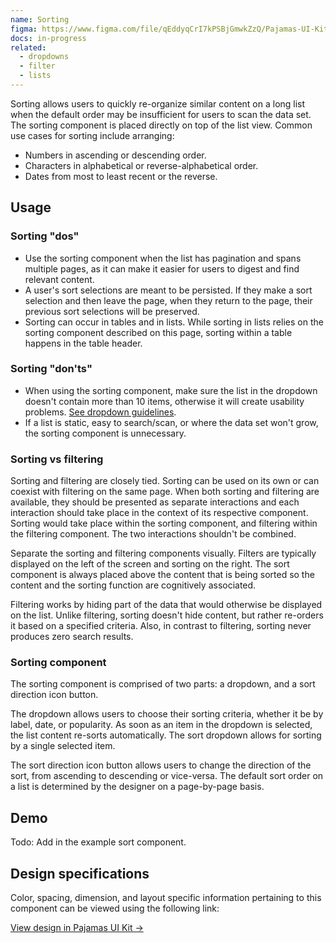 ```yaml
---
name: Sorting
figma: https://www.figma.com/file/qEddyqCrI7kPSBjGmwkZzQ/Pajamas-UI-Kit?node-id=2956%3A3038
docs: in-progress
related:
  - dropdowns
  - filter
  - lists
---
```


Sorting allows users to quickly re-organize similar content on a long list when the default order may be insufficient for users to scan the data set. The sorting component is placed directly on top of the list view. Common use cases for sorting include arranging:

- Numbers in ascending or descending order.
- Characters in alphabetical or reverse-alphabetical order.
- Dates from most to least recent or the reverse.

## Usage

### Sorting "dos"

- Use the sorting component when the list has pagination and spans multiple pages, as it can make it easier for users to digest and find relevant content.
- A user's sort selections are meant to be persisted. If they make a sort selection and then leave the page, when they return to the page, their previous sort selections will be preserved.
- Sorting can occur in tables and in lists. While sorting in lists relies on the sorting component described on this page, sorting within a table happens in the table header.

### Sorting "don'ts"

- When using the sorting component, make sure the list in the dropdown doesn't contain more than 10 items, otherwise it will create usability problems. [See dropdown guidelines](/components/dropdowns).
- If a list is static, easy to search/scan, or where the data set won't grow, the sorting component is unnecessary.

### Sorting vs filtering

Sorting and filtering are closely tied. Sorting can be used on its own or can coexist with filtering on the same page. When both sorting and filtering are available, they should be presented as separate interactions and each interaction should take place in the context of its respective component. Sorting would take place within the sorting component, and filtering within the filtering component. The two interactions shouldn't be combined.

Separate the sorting and filtering components visually. Filters are typically displayed on the left of the screen and sorting on the right. The sort component is always placed above the content that is being sorted so the content and the sorting function are cognitively associated. 

Filtering works by hiding part of the data that would otherwise be displayed on the list. Unlike filtering, sorting doesn't hide content, but rather re-orders it based on a specified criteria. Also, in contrast to filtering, sorting never produces zero search results.

### Sorting component

The sorting component is comprised of two parts: a dropdown, and a sort direction icon button.

The dropdown allows users to choose their sorting criteria, whether it be by label, date, or popularity. As soon as an item in the dropdown is selected, the list content re-sorts automatically. The sort dropdown allows for sorting by a single selected item.

The sort direction icon button allows users to change the direction of the sort, from ascending to descending or vice-versa. The default sort order on a list is determined by the designer on a page-by-page basis.

## Demo

Todo: Add in the example sort component.

## Design specifications

Color, spacing, dimension, and layout specific information pertaining to this component can be viewed using the following link:

[View design in Pajamas UI Kit →](https://www.figma.com/file/qEddyqCrI7kPSBjGmwkZzQ/Pajamas-UI-Kit?node-id=2956%3A3038)
